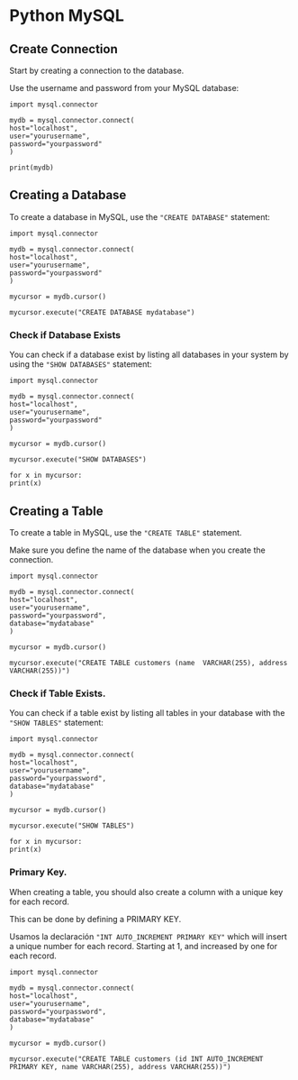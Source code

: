 # Python MySQL

## Create Connection   
Start by creating a connection to the database.

Use the username and password from your MySQL database:   

	import mysql.connector

	mydb = mysql.connector.connect(
 	host="localhost",
  	user="yourusername",
  	password="yourpassword"
	)

	print(mydb)  
	
## Creating a Database

To create a database in MySQL, use the `"CREATE DATABASE"` statement:   

	import mysql.connector

	mydb = mysql.connector.connect(
  	host="localhost",
  	user="yourusername",
  	password="yourpassword"
	)

	mycursor = mydb.cursor()

	mycursor.execute("CREATE DATABASE mydatabase")   

### Check if Database Exists

You can check if a database exist by listing all databases in your system by using the `"SHOW DATABASES"` statement:   

	import mysql.connector

	mydb = mysql.connector.connect(
  	host="localhost",
  	user="yourusername",
  	password="yourpassword"
	)

	mycursor = mydb.cursor()

	mycursor.execute("SHOW DATABASES")

	for x in mycursor:
  	print(x)   
  	
## Creating a Table
To create a table in MySQL, use the `"CREATE TABLE"` statement.

Make sure you define the name of the database when you create the connection.   

	import mysql.connector

	mydb = mysql.connector.connect(
  	host="localhost",
  	user="yourusername",
  	password="yourpassword",
  	database="mydatabase"
	)

	mycursor = mydb.cursor()

	mycursor.execute("CREATE TABLE customers (name 	VARCHAR(255), address VARCHAR(255))")   

### Check if Table Exists.   

You can check if a table exist by listing all tables in your database with the `"SHOW TABLES"` statement:   

	import mysql.connector

	mydb = mysql.connector.connect(
  	host="localhost",
  	user="yourusername",
  	password="yourpassword",
  	database="mydatabase"
	)

	mycursor = mydb.cursor()

	mycursor.execute("SHOW TABLES")

	for x in mycursor:
  	print(x)   
  	
### Primary Key.   

When creating a table, you should also create a column with a unique key for each record.

This can be done by defining a PRIMARY KEY.

Usamos la declaración `"INT AUTO_INCREMENT PRIMARY KEY"` which will insert a unique number for each record. Starting at 1, and increased by one for each record.   

	import mysql.connector

	mydb = mysql.connector.connect(
	host="localhost",
  	user="yourusername",
  	password="yourpassword",
  	database="mydatabase"
	)

	mycursor = mydb.cursor()

	mycursor.execute("CREATE TABLE customers (id INT AUTO_INCREMENT PRIMARY KEY, name VARCHAR(255), address VARCHAR(255))")